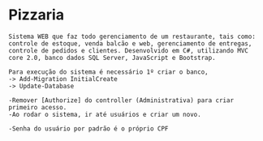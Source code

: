 # Pizzaria
	Sistema WEB que faz todo gerenciamento de um restaurante, tais como: controle de estoque, venda balcão e web, gerenciamento de entregas, controle de pedidos e clientes. Desenvolvido em C#, utilizando MVC core 2.0, banco dados SQL Server, JavaScript e Bootstrap.
		
	Para execução do sistema é necessário 1º criar o banco,
	-> Add-Migration InitialCreate
	-> Update-Database
	
	-Remover [Authorize] do controller (Administrativa) para criar primeiro acesso.
	-Ao rodar o sistema, ir até usuários e criar um novo.
	
	-Senha do usuário por padrão é o próprio CPF

